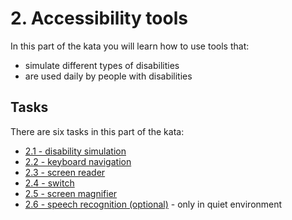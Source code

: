 # 2. Accessibility tools

In this part of the kata you will learn how to use tools that:

- simulate different types of disabilities
- are used daily by people with disabilities

## Tasks

There are six tasks in this part of the kata:

- [2.1 - disability simulation](./2.1-disability-simulation.md)
- [2.2 - keyboard navigation](./2.2-keyboard-navigation.md)
- [2.3 - screen reader](./2.3-screen-reader.md)
- [2.4 - switch](./2.4-switch.md)
- [2.5 - screen magnifier](./2.5-screen-magnifier.md)
- [2.6 - speech recognition (optional)](./2.6-speech-recognition.md) - only in quiet environment
